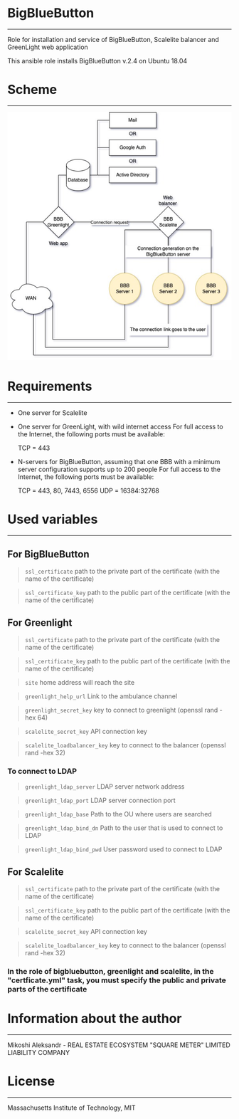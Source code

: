 # BigBlueButton
------------
Role for installation and service of BigBlueButton, Scalelite balancer and GreenLight web application

This ansible role installs BigBlueButton v.2.4 on Ubuntu 18.04

# Scheme
------------

![](./project/scheme.jpeg)


# Requirements
------------
- One server for Scalelite
- One server for GreenLight, with wild internet access
    For full access to the Internet, the following ports must be available:
    
    TCP = 443
- N-servers for BigBlueButton, assuming that one BBB with a minimum server configuration supports up to 200 people
    For full access to the Internet, the following ports must be available:
    
    TCP = 443, 80, 7443, 6556
    UDP = 16384:32768


# Used variables
------------
## For BigBlueButton

>`ssl_certificate` path to the private part of the certificate (with the name of the certificate)

>`ssl_certificate_key` path to the public part of the certificate (with the name of the certificate)


## For Greenlight
>`ssl_certificate` path to the private part of the certificate (with the name of the certificate)

>`ssl_certificate_key` path to the public part of the certificate (with the name of the certificate)

>`site` home address will reach the site

>`greenlight_help_url` Link to the ambulance channel

>`greenlight_secret_key` key to connect to greenlight (openssl rand -hex 64)

>`scalelite_secret_key` API connection key

>`scalelite_loadbalancer_key` key to connect to the balancer (openssl rand -hex 32)

### To connect to LDAP

>`greenlight_ldap_server` LDAP server network address

>`greenlight_ldap_port` LDAP server connection port

>`greenlight_ldap_base` Path to the OU where users are searched

>`greenlight_ldap_bind_dn` Path to the user that is used to connect to LDAP

>`greenlight_ldap_bind_pwd` User password used to connect to LDAP




## For Scalelite
>`ssl_certificate` path to the private part of the certificate (with the name of the certificate)

>`ssl_certificate_key` path to the public part of the certificate (with the name of the certificate)

>`scalelite_secret_key` API connection key

>`scalelite_loadbalancer_key` key to connect to the balancer (openssl rand -hex 32)



### In the role of bigbluebutton, greenlight and scalelite, in the "certficate.yml" task, you must specify the public and private parts of the certificate


# Information about the author
------------
Mikoshi Aleksandr - REAL ESTATE ECOSYSTEM "SQUARE METER" LIMITED LIABILITY COMPANY

# License
------------
Massachusetts Institute of Technology, MIT